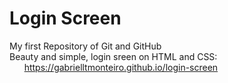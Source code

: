 # Login Screen
 My first Repository of Git and GitHub </br>
 Beauty and simple, login sreen on HTML and CSS:</br>
  &nbsp; &nbsp; &nbsp; <https://gabrielltmonteiro.github.io/login-screen>

